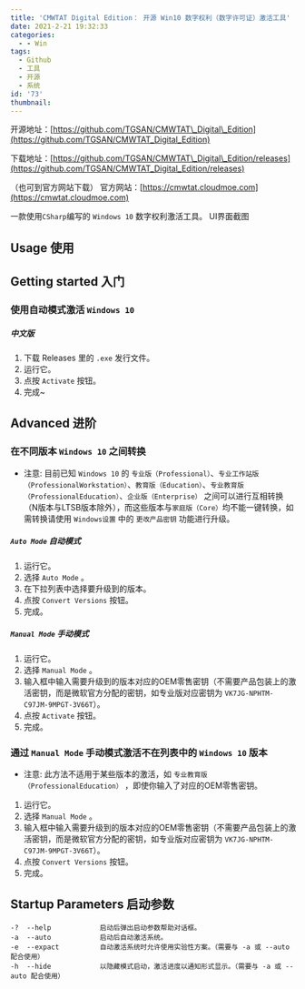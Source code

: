 ```yaml
---
title: 'CMWTAT Digital Edition： 开源 Win10 数字权利（数字许可证）激活工具'
date: 2021-2-21 19:32:33
categories:
  - - Win
tags:
  - Github
  - 工具
  - 开源
  - 系统
id: '73'
thumbnail:
---
```



开源地址：[https://github.com/TGSAN/CMWTAT\_Digital\_Edition](https://github.com/TGSAN/CMWTAT_Digital_Edition) 

下载地址：[https://github.com/TGSAN/CMWTAT\_Digital\_Edition/releases](https://github.com/TGSAN/CMWTAT_Digital_Edition/releases)

（也可到官方网站下载） 官方网站：[https://cmwtat.cloudmoe.com](https://cmwtat.cloudmoe.com) 

一款使用`CSharp`编写的 `Windows 10` 数字权利激活工具。 UI界面截图

## Usage 使用

## Getting started 入门

### 使用自动模式激活 `Windows 10`

##### 中文版

1.  下载 Releases 里的 `.exe` 发行文件。
2.  运行它。
3.  点按 `Activate` 按钮。
4.  完成~

## Advanced 进阶

### 在不同版本 `Windows 10` 之间转换

*   注意: 目前已知 `Windows 10` 的 `专业版（Professional）`、`专业工作站版（ProfessionalWorkstation）`、`教育版（Education）`、`专业教育版（ProfessionalEducation）`、`企业版（Enterprise）` 之间可以进行互相转换（N版本与LTSB版本除外），而这些版本与`家庭版（Core）`均不能一键转换，如需转换请使用 `Windows设置` 中的 `更改产品密钥` 功能进行升级。

##### `Auto Mode` 自动模式

1.  运行它。
2.  选择 `Auto Mode` 。
3.  在下拉列表中选择要升级到的版本。
4.  点按 `Convert Versions` 按钮。
5.  完成。

##### `Manual Mode` 手动模式

1.  运行它。
2.  选择 `Manual Mode` 。
3.  输入框中输入需要升级到的版本对应的OEM零售密钥（不需要产品包装上的激活密钥，而是微软官方分配的密钥，如专业版对应密钥为 `VK7JG-NPHTM-C97JM-9MPGT-3V66T`）。
4.  点按 `Activate` 按钮。
5.  完成。

### 通过 `Manual Mode` 手动模式激活不在列表中的 `Windows 10` 版本

*   注意: 此方法不适用于某些版本的激活，如 `专业教育版（ProfessionalEducation）` ，即使你输入了对应的OEM零售密钥。

1.  运行它。
2.  选择 `Manual Mode` 。
3.  输入框中输入需要升级到的版本对应的OEM零售密钥（不需要产品包装上的激活密钥，而是微软官方分配的密钥，如专业版对应密钥为 `VK7JG-NPHTM-C97JM-9MPGT-3V66T`）。
4.  点按 `Convert Versions` 按钮。
5.  完成。

## Startup Parameters 启动参数

```
-?  --help            启动后弹出启动参数帮助对话框。
-a  --auto            启动后自动激活系统。
-e  --expact          自动激活系统时允许使用实验性方案。（需要与 -a 或 --auto 配合使用）
-h  --hide            以隐藏模式启动，激活进度以通知形式显示。（需要与 -a 或 --auto 配合使用）
```